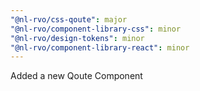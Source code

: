 ```yaml
---
"@nl-rvo/css-qoute": major
"@nl-rvo/component-library-css": minor
"@nl-rvo/design-tokens": minor
"@nl-rvo/component-library-react": minor
---
```


Added a new Qoute Component
